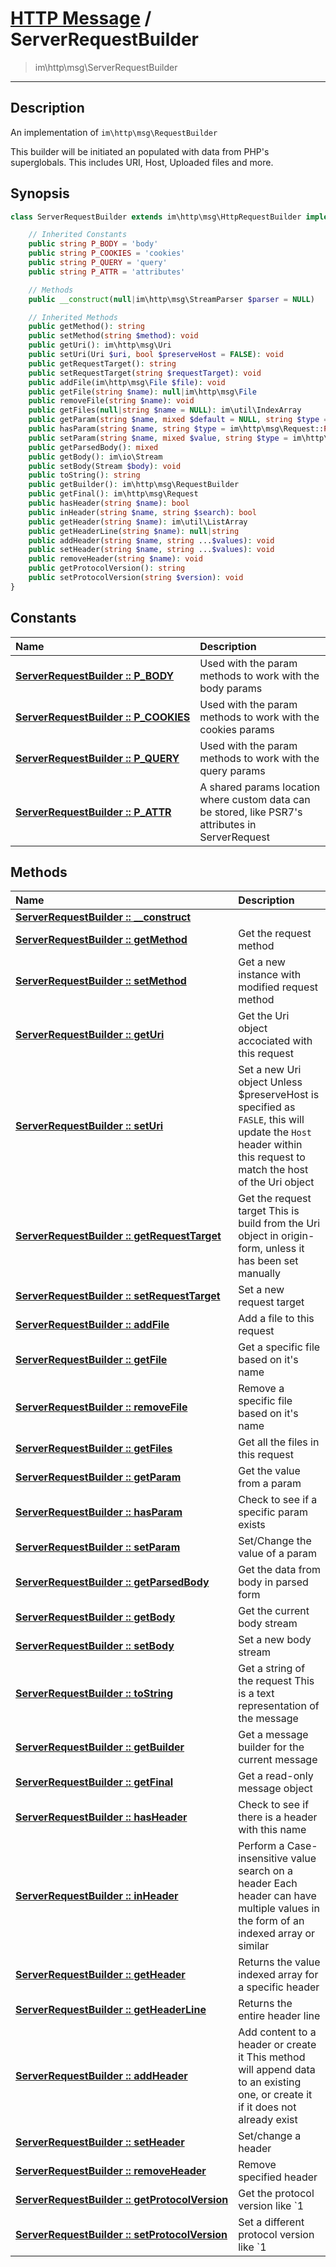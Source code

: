 # [HTTP Message](http.md) / ServerRequestBuilder
 > im\http\msg\ServerRequestBuilder
____

## Description
An implementation of `im\http\msg\RequestBuilder`

This builder will be initiated an populated with data from
PHP's superglobals. This includes URI, Host, Uploaded files and more.

## Synopsis
```php
class ServerRequestBuilder extends im\http\msg\HttpRequestBuilder implements im\http\msg\Request, im\http\msg\RequestBuilder, im\http\msg\Message, Traversable, IteratorAggregate, Stringable, im\http\msg\MessageBuilder {

    // Inherited Constants
    public string P_BODY = 'body'
    public string P_COOKIES = 'cookies'
    public string P_QUERY = 'query'
    public string P_ATTR = 'attributes'

    // Methods
    public __construct(null|im\http\msg\StreamParser $parser = NULL)

    // Inherited Methods
    public getMethod(): string
    public setMethod(string $method): void
    public getUri(): im\http\msg\Uri
    public setUri(Uri $uri, bool $preserveHost = FALSE): void
    public getRequestTarget(): string
    public setRequestTarget(string $requestTarget): void
    public addFile(im\http\msg\File $file): void
    public getFile(string $name): null|im\http\msg\File
    public removeFile(string $name): void
    public getFiles(null|string $name = NULL): im\util\IndexArray
    public getParam(string $name, mixed $default = NULL, string $type = im\http\msg\Request::P_ATTR): mixed
    public hasParam(string $name, string $type = im\http\msg\Request::P_ATTR): bool
    public setParam(string $name, mixed $value, string $type = im\http\msg\Request::P_ATTR): void
    public getParsedBody(): mixed
    public getBody(): im\io\Stream
    public setBody(Stream $body): void
    public toString(): string
    public getBuilder(): im\http\msg\RequestBuilder
    public getFinal(): im\http\msg\Request
    public hasHeader(string $name): bool
    public inHeader(string $name, string $search): bool
    public getHeader(string $name): im\util\ListArray
    public getHeaderLine(string $name): null|string
    public addHeader(string $name, string ...$values): void
    public setHeader(string $name, string ...$values): void
    public removeHeader(string $name): void
    public getProtocolVersion(): string
    public setProtocolVersion(string $version): void
}
```

## Constants
| Name | Description |
| :--- | :---------- |
| [__ServerRequestBuilder&nbsp;::&nbsp;P\_BODY__](http-ServerRequestBuilder-prop_P_BODY.md) | Used with the param methods to work with the body params |
| [__ServerRequestBuilder&nbsp;::&nbsp;P\_COOKIES__](http-ServerRequestBuilder-prop_P_COOKIES.md) | Used with the param methods to work with the cookies params |
| [__ServerRequestBuilder&nbsp;::&nbsp;P\_QUERY__](http-ServerRequestBuilder-prop_P_QUERY.md) | Used with the param methods to work with the query params |
| [__ServerRequestBuilder&nbsp;::&nbsp;P\_ATTR__](http-ServerRequestBuilder-prop_P_ATTR.md) | A shared params location where custom data can be stored, like PSR7's attributes in ServerRequest |

## Methods
| Name | Description |
| :--- | :---------- |
| [__ServerRequestBuilder&nbsp;::&nbsp;\_\_construct__](http-ServerRequestBuilder-__construct.md) |  |
| [__ServerRequestBuilder&nbsp;::&nbsp;getMethod__](http-ServerRequestBuilder-getMethod.md) | Get the request method |
| [__ServerRequestBuilder&nbsp;::&nbsp;setMethod__](http-ServerRequestBuilder-setMethod.md) | Get a new instance with modified request method |
| [__ServerRequestBuilder&nbsp;::&nbsp;getUri__](http-ServerRequestBuilder-getUri.md) | Get the Uri object accociated with this request |
| [__ServerRequestBuilder&nbsp;::&nbsp;setUri__](http-ServerRequestBuilder-setUri.md) | Set a new Uri object  Unless $preserveHost is specified as `FASLE`, this will update the `Host` header within this request to match the host of the Uri object |
| [__ServerRequestBuilder&nbsp;::&nbsp;getRequestTarget__](http-ServerRequestBuilder-getRequestTarget.md) | Get the request target  This is build from the Uri object in origin-form, unless it has been set manually |
| [__ServerRequestBuilder&nbsp;::&nbsp;setRequestTarget__](http-ServerRequestBuilder-setRequestTarget.md) | Set a new request target |
| [__ServerRequestBuilder&nbsp;::&nbsp;addFile__](http-ServerRequestBuilder-addFile.md) | Add a file to this request |
| [__ServerRequestBuilder&nbsp;::&nbsp;getFile__](http-ServerRequestBuilder-getFile.md) | Get a specific file based on it's name |
| [__ServerRequestBuilder&nbsp;::&nbsp;removeFile__](http-ServerRequestBuilder-removeFile.md) | Remove a specific file based on it's name |
| [__ServerRequestBuilder&nbsp;::&nbsp;getFiles__](http-ServerRequestBuilder-getFiles.md) | Get all the files in this request |
| [__ServerRequestBuilder&nbsp;::&nbsp;getParam__](http-ServerRequestBuilder-getParam.md) | Get the value from a param |
| [__ServerRequestBuilder&nbsp;::&nbsp;hasParam__](http-ServerRequestBuilder-hasParam.md) | Check to see if a specific param exists |
| [__ServerRequestBuilder&nbsp;::&nbsp;setParam__](http-ServerRequestBuilder-setParam.md) | Set/Change the value of a param |
| [__ServerRequestBuilder&nbsp;::&nbsp;getParsedBody__](http-ServerRequestBuilder-getParsedBody.md) | Get the data from body in parsed form |
| [__ServerRequestBuilder&nbsp;::&nbsp;getBody__](http-ServerRequestBuilder-getBody.md) | Get the current body stream |
| [__ServerRequestBuilder&nbsp;::&nbsp;setBody__](http-ServerRequestBuilder-setBody.md) | Set a new body stream |
| [__ServerRequestBuilder&nbsp;::&nbsp;toString__](http-ServerRequestBuilder-toString.md) | Get a string of the request  This is a text representation of the message |
| [__ServerRequestBuilder&nbsp;::&nbsp;getBuilder__](http-ServerRequestBuilder-getBuilder.md) | Get a message builder for the current message |
| [__ServerRequestBuilder&nbsp;::&nbsp;getFinal__](http-ServerRequestBuilder-getFinal.md) | Get a read-only message object |
| [__ServerRequestBuilder&nbsp;::&nbsp;hasHeader__](http-ServerRequestBuilder-hasHeader.md) | Check to see if there is a header with this name |
| [__ServerRequestBuilder&nbsp;::&nbsp;inHeader__](http-ServerRequestBuilder-inHeader.md) | Perform a Case-insensitive value search on a header  Each header can have multiple values in the form of an indexed array or similar |
| [__ServerRequestBuilder&nbsp;::&nbsp;getHeader__](http-ServerRequestBuilder-getHeader.md) | Returns the value indexed array for a specific header |
| [__ServerRequestBuilder&nbsp;::&nbsp;getHeaderLine__](http-ServerRequestBuilder-getHeaderLine.md) | Returns the entire header line |
| [__ServerRequestBuilder&nbsp;::&nbsp;addHeader__](http-ServerRequestBuilder-addHeader.md) | Add content to a header or create it  This method will append data to an existing one, or create it if it does not already exist |
| [__ServerRequestBuilder&nbsp;::&nbsp;setHeader__](http-ServerRequestBuilder-setHeader.md) | Set/change a header |
| [__ServerRequestBuilder&nbsp;::&nbsp;removeHeader__](http-ServerRequestBuilder-removeHeader.md) | Remove specified header |
| [__ServerRequestBuilder&nbsp;::&nbsp;getProtocolVersion__](http-ServerRequestBuilder-getProtocolVersion.md) | Get the protocol version like `1 |
| [__ServerRequestBuilder&nbsp;::&nbsp;setProtocolVersion__](http-ServerRequestBuilder-setProtocolVersion.md) | Set a different protocol version like `1 |
